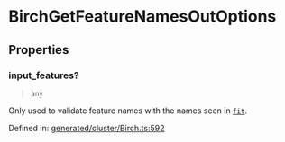 # BirchGetFeatureNamesOutOptions

## Properties

### input\_features?

> `any`

Only used to validate feature names with the names seen in [`fit`](#sklearn.cluster.Birch.fit "sklearn.cluster.Birch.fit").

Defined in:  [generated/cluster/Birch.ts:592](https://github.com/transitive-bullshit/scikit-learn-ts/blob/b59c1ff/packages/sklearn/src/generated/cluster/Birch.ts#L592)
